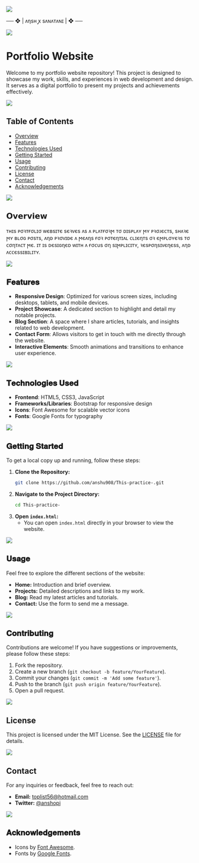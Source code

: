 <img src="https://user-images.githubusercontent.com/73097560/115834477-dbab4500-a447-11eb-908a-139a6edaec5c.gif">
<p align="center">
  
   ── ❖ | ᴧηsʜ ꭙ sᴧɴᴧᴛᴧɴɪ | ❖ ──

<img src="https://user-images.githubusercontent.com/73097560/115834477-dbab4500-a447-11eb-908a-139a6edaec5c.gif">
<p align="center">

# Portfolio Website

Welcome to my portfolio website repository! This project is designed to showcase my work, skills, and experiences in web development and design. It serves as a digital portfolio to present my projects and achievements effectively.

<img src="https://user-images.githubusercontent.com/73097560/115834477-dbab4500-a447-11eb-908a-139a6edaec5c.gif">
<p align="center">

## Table of Contents

- [Overview](#overview)
- [Features](#features)
- [Technologies Used](#technologies-used)
- [Getting Started](#getting-started)
- [Usage](#usage)
- [Contributing](#contributing)
- [License](#license)
- [Contact](#contact)
- [Acknowledgements](#acknowledgements)

<img src="https://user-images.githubusercontent.com/73097560/115834477-dbab4500-a447-11eb-908a-139a6edaec5c.gif">
<p align="center">
  
## 𝗢𝘃𝗲𝗿𝘃𝗶𝗲𝘄

ᴛʜɪs ᴘσꝛᴛғσʟɪσ ᴡєʙsɪᴛє sєꝛᴠєs ᴧs ᴧ ᴘʟᴧᴛғσꝛϻ ᴛσ ᴅɪsᴘʟᴧʏ ϻʏ ᴘꝛσᴊєᴄᴛs, sʜᴧꝛє ϻʏ ʙʟσɢ ᴘσsᴛs, ᴧηᴅ ᴘꝛσᴠɪᴅє ᴧ ϻєᴧηs ғσꝛ ᴘσᴛєηᴛɪᴧʟ ᴄʟɪєηᴛs σꝛ єϻᴘʟσʏєꝛs ᴛσ ᴄσηᴛᴧᴄᴛ ϻє. ɪᴛ ɪs ᴅєsɪɢηєᴅ ᴡɪᴛʜ ᴧ ғσᴄυs ση sɪϻᴘʟɪᴄɪᴛʏ, ꝛєsᴘσηsɪᴠєηєss, ᴧηᴅ ᴧᴄᴄєssɪʙɪʟɪᴛʏ.

<img src="https://user-images.githubusercontent.com/73097560/115834477-dbab4500-a447-11eb-908a-139a6edaec5c.gif">
<p align="center">

## 𝐅𝐞𝐚𝐭𝐮𝐫𝐞𝐬
 
- **Responsive Design**: Optimized for various screen sizes, including desktops, tablets, and mobile devices.
- **Project Showcase**: A dedicated section to highlight and detail my notable projects.
- **Blog Section**: A space where I share articles, tutorials, and insights related to web development.
- **Contact Form**: Allows visitors to get in touch with me directly through the website.
- **Interactive Elements**: Smooth animations and transitions to enhance user experience.
  
<img src="https://user-images.githubusercontent.com/73097560/115834477-dbab4500-a447-11eb-908a-139a6edaec5c.gif">
<p align="center">

## 𝐓𝐞𝐜𝐡𝐧𝐨𝐥𝐨𝐠𝐢𝐞𝐬 𝐔𝐬𝐞𝐝

- **Frontend**: HTML5, CSS3, JavaScript
- **Frameworks/Libraries**: Bootstrap for responsive design
- **Icons**: Font Awesome for scalable vector icons
- **Fonts**: Google Fonts for typography

<img src="https://user-images.githubusercontent.com/73097560/115834477-dbab4500-a447-11eb-908a-139a6edaec5c.gif">
<p align="center">
  
## 𝐆𝐞𝐭𝐭𝐢𝐧𝐠 𝐒𝐭𝐚𝐫𝐭𝐞𝐝

To get a local copy up and running, follow these steps:

1. **Clone the Repository:**
   ```bash
   git clone https://github.com/anshu908/This-practice-.git
   ```
2. **Navigate to the Project Directory:**
   ```bash
   cd This-practice-
   ```
3. **Open `index.html`:**
   - You can open `index.html` directly in your browser to view the website.

<img src="https://user-images.githubusercontent.com/73097560/115834477-dbab4500-a447-11eb-908a-139a6edaec5c.gif">
<p align="center">
  
## 𝐔𝐬𝐚𝐠𝐞

Feel free to explore the different sections of the website:

- **Home:** Introduction and brief overview.
- **Projects:** Detailed descriptions and links to my work.
- **Blog:** Read my latest articles and tutorials.
- **Contact:** Use the form to send me a message.

<img src="https://user-images.githubusercontent.com/73097560/115834477-dbab4500-a447-11eb-908a-139a6edaec5c.gif">
<p align="center">
  
## 𝐂𝐨𝐧𝐭𝐫𝐢𝐛𝐮𝐭𝐢𝐧𝐠

Contributions are welcome! If you have suggestions or improvements, please follow these steps:

1. Fork the repository.
2. Create a new branch (`git checkout -b feature/YourFeature`).
3. Commit your changes (`git commit -m 'Add some feature'`).
4. Push to the branch (`git push origin feature/YourFeature`).
5. Open a pull request.

<img src="https://user-images.githubusercontent.com/73097560/115834477-dbab4500-a447-11eb-908a-139a6edaec5c.gif">
<p align="center">
  
## License

This project is licensed under the MIT License. See the [LICENSE](LICENSE) file for details.

<img src="https://user-images.githubusercontent.com/73097560/115834477-dbab4500-a447-11eb-908a-139a6edaec5c.gif">
<p align="center">
  
## Contact

For any inquiries or feedback, feel free to reach out:

- **Email:** [toplist56@hotmail.com](mailto:toplist56@hotmail.com)
- **Twitter:** [@anshopi](https://twitter.com/anshopi)

<img src="https://user-images.githubusercontent.com/73097560/115834477-dbab4500-a447-11eb-908a-139a6edaec5c.gif">
<p align="center">
  
## 𝐀𝐜𝐤𝐧𝐨𝐰𝐥𝐞𝐝𝐠𝐞𝐦𝐞𝐧𝐭𝐬

- Icons by [Font Awesome](https://fontawesome.com/).
- Fonts by [Google Fonts](https://fonts.google.com/).
